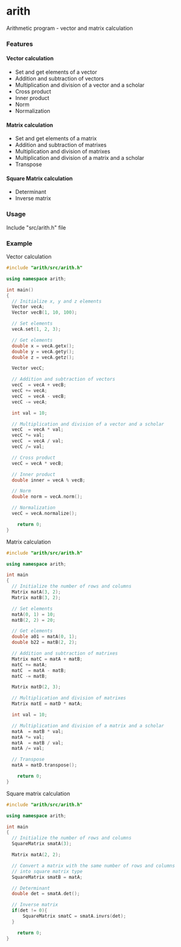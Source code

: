# arith
Arithmetic program - vector and matrix calculation

### Features
#### Vector calculation
* Set and get elements of a vector
* Addition and subtraction of vectors
* Multiplication and division of a vector and a scholar
* Cross product
* Inner product
* Norm
* Normalization

#### Matrix calculation
* Set and get elements of a matrix
* Addition and subtraction of matrixes
* Multiplication and division of matrixes
* Multiplication and division of a matrix and a scholar
* Transpose

#### Square Matrix calculation
* Determinant
* Inverse matrix

### Usage
Include "src/arith.h" file

### Example
Vector calculation

```cpp
#include "arith/src/arith.h"

using namespace arith;

int main()
{
  // Initialize x, y and z elements
  Vector vecA;
  Vector vecB(1, 10, 100);

  // Set elements
  vecA.set(1, 2, 3);

  // Get elements
  double x = vecA.getx();
  double y = vecA.gety();
  double z = vecA.getz();

  Vector vecC;

  // Addition and subtraction of vectors
  vecC  = vecA + vecB;
  vecC += vecA;
  vecC  = vecA - vecB;
  vecC -= vecA;

  int val = 10;

  // Multiplication and division of a vector and a scholar
  vecC  = vecA * val;
  vecC *= val;
  vecC  = vecA / val;
  vecC /= val;

  // Cross product
  vecC = vecA * vecB;

  // Inner product
  double inner = vecA % vecB;

  // Norm
  double norm = vecA.norm();

  // Normalization
  vecC = vecA.normalize();

	return 0;
}
```

Matrix calculation

```cpp
#include "arith/src/arith.h"

using namespace arith;

int main
{
  // Initialize the number of rows and columns
  Matrix matA(3, 2);
  Matrix matB(3, 2);

  // Set elements
  matA(0, 1) = 10;
  matB(2, 2) = 20;

  // Get elements
  double a01 = matA(0, 1);
  double b22 = matB(2, 2);

  // Addition and subtraction of matrixes
  Matrix matC = matA + matB;
  matC += matA;
  matC  = matA - matB;
  matC -= matB;

  Matrix matD(2, 3);

  // Multiplication and division of matrixes
  Matrix matE = matD * matA;

  int val = 10;

  // Multiplication and division of a matrix and a scholar
  matA  = matB * val;
  matA *= val;
  matA  = matB / val;
  matA /= val;

  // Transpose
  matA = matD.transpose();

	return 0;
}
```

Square matrix calculation

```cpp
#include "arith/src/arith.h"

using namespace arith;

int main
{
  // Initialize the number of rows and columns
  SquareMatrix smatA(3);

  Matrix matA(2, 2);

  // Convert a matrix with the same number of rows and columns
  // into square matrix type
  SquareMatrix smatB = matA;

  // Determinant
  double det = smatA.det();

  // Inverse matrix
  if(det != 0){
      SquareMatrix smatC = smatA.invrs(det);
  }

	return 0;
}
```
